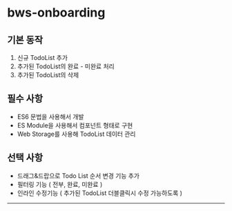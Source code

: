 # bws-onboarding

## 기본 동작

1. 신규 TodoList 추가
2. 추가된 TodoList의 완료 - 미완료 처리
3. 추가된 TodoList의 삭제

## 필수 사항

- ES6 문법을 사용해서 개발
- ES Module을 사용해서 컴포넌트 형태로 구현
- Web Storage를 사용해 TodoList 데이터 관리

## 선택 사항

- 드래그&드랍으로 Todo List 순서 변경 기능 추가
- 필터링 기능 ( 전부, 완료, 미완료 )
- 인라인 수정기능 ( 추가된 TodoList 더블클릭시 수정 가능하도록 )

---
